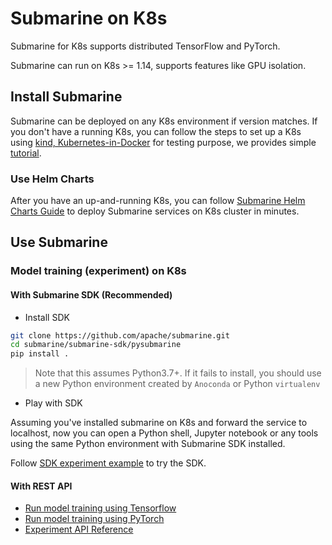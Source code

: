 <!--
Licensed to the Apache Software Foundation (ASF) under one
or more contributor license agreements.  See the NOTICE file
distributed with this work for additional information
regarding copyright ownership.  The ASF licenses this file
to you under the Apache License, Version 2.0 (the
"License"); you may not use this file except in compliance
with the License.  You may obtain a copy of the License at

  http://www.apache.org/licenses/LICENSE-2.0

Unless required by applicable law or agreed to in writing,
software distributed under the License is distributed on an
"AS IS" BASIS, WITHOUT WARRANTIES OR CONDITIONS OF ANY
KIND, either express or implied.  See the License for the
specific language governing permissions and limitations
under the License.
-->

# Submarine on K8s
Submarine for K8s supports distributed TensorFlow and PyTorch.

Submarine can run on K8s >= 1.14, supports features like GPU isolation.

## Install Submarine
Submarine can be deployed on any K8s environment if version matches. If you don't have a running K8s, you can follow the steps to set up a K8s using [kind, Kubernetes-in-Docker](https://kind.sigs.k8s.io/) for testing purpose, we provides simple [tutorial](kind.md).

### Use Helm Charts
After you have an up-and-running K8s, you can follow [Submarine Helm Charts Guide](helm.md) to deploy Submarine services on K8s cluster in minutes.

## Use Submarine

### Model training (experiment) on K8s

#### With Submarine SDK (Recommended)

- Install SDK
```bash
git clone https://github.com/apache/submarine.git
cd submarine/submarine-sdk/pysubmarine
pip install .
```
> Note that this assumes Python3.7+.
> If it fails to install, you should use a new Python environment created by `Anoconda` or Python `virtualenv`

- Play with SDK

Assuming you've installed submarine on K8s and forward the service to localhost, now you can open a Python shell, Jupyter notebook or any tools using the same Python
environment with Submarine SDK installed.

Follow [SDK experiment example](submarine-sdk/pysubmarine/example/submarine_experiment_sdk.ipynb) to try the SDK.

#### With REST API
- [Run model training using Tensorflow](run-tensorflow-experiment.md)
- [Run model training using PyTorch](run-pytorch-experiment.md)
- [Experiment API Reference](api/experiment.md)

